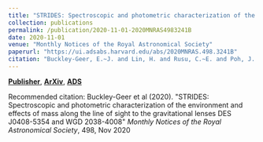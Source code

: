 ```yaml
---
title: "STRIDES: Spectroscopic and photometric characterization of the environment and effects of mass along the line of sight to the gravitational lenses DES J0408-5354 and WGD 2038-4008"
collection: publications
permalink: /publication/2020-11-01-2020MNRAS4983241B
date: 2020-11-01
venue: "Monthly Notices of the Royal Astronomical Society"
paperurl: "https://ui.adsabs.harvard.edu/abs/2020MNRAS.498.3241B"
citation: "Buckley-Geer, E.~J. and Lin, H. and Rusu, C.~E. and Poh, J. and Palmese, A. and Agnello, A. and Christensen, L. and Frieman, J. and Shajib, A.~J. and Treu, T. and Collett, T. and Birrer, S. and Anguita, T. and Fassnacht, C.~D. and Meylan, G. and Mukherjee, S. and Wong, K.~C. and Aguena, M. and Allam, S. and Avila, S. and Bertin, E. and Bhargava, S. and Brooks, D. and Carnero Rosell, A. and Carrasco Kind, M. and Carretero, J. and Castander, F.~J. and Costanzi, M. and da Costa, L.~N. and De Vicente, J. and Desai, S. and Diehl, H.~T. and Doel, P. and Eifler, T.~F. and Everett, S. and Flaugher, B. and Fosalba, P. and Garc'ia-Bellido, J. and Gaztanaga, E. and Gruen, D. and Gruendl, R.~A. and Gschwend, J. and Gutierrez, G. and Hinton, S.~R. and Honscheid, K. and James, D.~J. and Kuehn, K. and Kuropatkin, N. and Maia, M.~A.~G. and Marshall, J.~L. and Melchior, P. and Menanteau, F. and Miquel, R. and Ogando, R.~L.~C. and Paz-Chinch'on, F. and Plazas, A.~A. and Sanchez, E. and Scarpine, V. and Schubnell, M. and Serrano, S. and Sevilla-Noarbe, I. and Smith, M. and Soares-Santos, M. and Suchyta, E. and Swanson, M.~E.~C. and Tarle, G. and Tucker, D.~L. and Varga, T.~N. and DES Collaboration. &quot;STRIDES: Spectroscopic and photometric characterization of the environment and effects of mass along the line of sight to the gravitational lenses DES J0408-5354 and WGD 2038-4008.&quot; <i>Monthly Notices of the Royal Astronomical Society</i>, 498, Nov 2020"
---
```


[**Publisher**](http://doi.org/10.1093/mnras/staa2563), [**ArXiv**](https://arxiv.org/abs/2003.12117), [**ADS**](https://ui.adsabs.harvard.edu/abs/2020MNRAS.498.3241B)

Recommended citation: Buckley-Geer et al (2020). "STRIDES: Spectroscopic and photometric characterization of the environment and effects of mass along the line of sight to the gravitational lenses DES J0408-5354 and WGD 2038-4008" <i>Monthly Notices of the Royal Astronomical Society</i>, 498, Nov 2020
